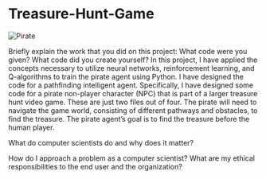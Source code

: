 # Treasure-Hunt-Game
![Pirate](https://github.com/kendallw763/Treasure-Hunt-Game/assets/63067332/8dd40e4d-516a-4103-986d-4d2096289f26)

Briefly explain the work that you did on this project: What code were you given? What code did you create yourself?
In this project, I have applied the concepts necessary to utilize neural networks, reinforcement learning, and Q-algorithms to train the pirate agent using Python. I have designed the code for a pathfinding intelligent agent. Specifically, I have designed some code for a pirate non-player character (NPC) that is part of a larger treasure hunt video game. These are just two files out of four. The pirate will need to navigate the game world, consisting of different pathways and obstacles, to find the treasure. The pirate agent’s goal is to find the treasure before the human player.

What do computer scientists do and why does it matter?

How do I approach a problem as a computer scientist?
What are my ethical responsibilities to the end user and the organization?
